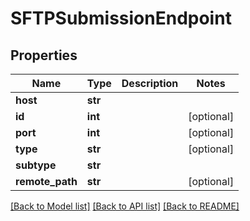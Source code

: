 # SFTPSubmissionEndpoint

## Properties
Name | Type | Description | Notes
------------ | ------------- | ------------- | -------------
**host** | **str** |  | 
**id** | **int** |  | [optional] 
**port** | **int** |  | [optional] 
**type** | **str** |  | [optional] 
**subtype** | **str** |  | 
**remote_path** | **str** |  | [optional] 

[[Back to Model list]](../README.md#documentation-for-models) [[Back to API list]](../README.md#documentation-for-api-endpoints) [[Back to README]](../README.md)


